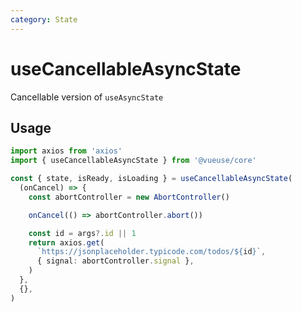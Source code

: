 ```yaml
---
category: State
---
```


# useCancellableAsyncState

Cancellable version of `useAsyncState`

## Usage

```ts
import axios from 'axios'
import { useCancellableAsyncState } from '@vueuse/core'

const { state, isReady, isLoading } = useCancellableAsyncState(
  (onCancel) => {
    const abortController = new AbortController()

    onCancel(() => abortController.abort())

    const id = args?.id || 1
    return axios.get(
      `https://jsonplaceholder.typicode.com/todos/${id}`,
      { signal: abortController.signal },
    )
  },
  {},
)
```
